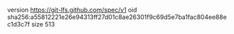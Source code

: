 version https://git-lfs.github.com/spec/v1
oid sha256:a55812221e26e94313ff27d01c8ae26301f9c69d5e7ba1fac804ee88ec1d3c7f
size 513
